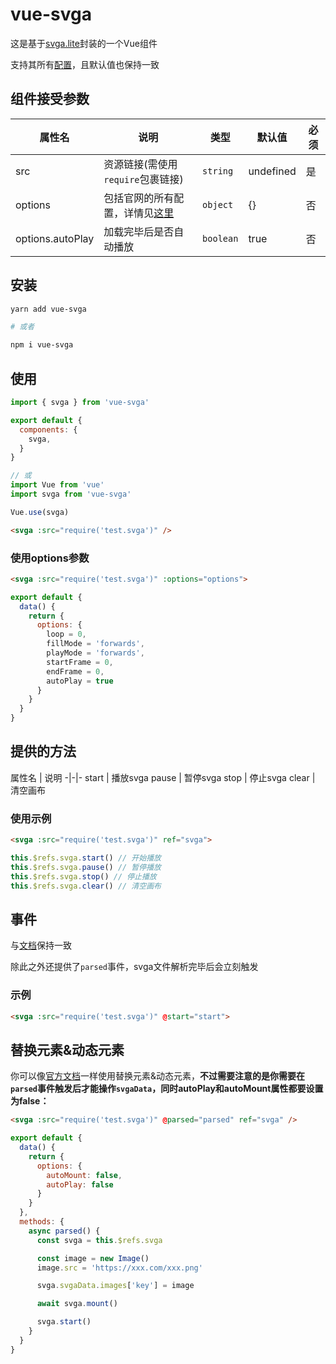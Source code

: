 # vue-svga

这是基于[svga.lite](https://github.com/svga/SVGAPlayer-Web-Lite)封装的一个Vue组件

支持其所有[配置](https://github.com/svga/SVGAPlayer-Web-Lite/blob/master/README.zh-CN.md#playerset-%E5%8F%82%E6%95%B0-)，且默认值也保持一致

## 组件接受参数

属性名 |  说明 | 类型 | 默认值 | 必须
-|-|-|-|-
src | 资源链接(需使用`require`包裹链接) | `string` | undefined | 是
options | 包括官网的所有配置，详情见[这里](https://github.com/svga/SVGAPlayer-Web-Lite/blob/master/README.zh-CN.md#playerset-%E5%8F%82%E6%95%B0-) | `object` | {} | 否
options.autoPlay | 加载完毕后是否自动播放 | `boolean` | true | 否

## 安装

```sh
yarn add vue-svga

# 或者

npm i vue-svga
```

## 使用

```javascript
import { svga } from 'vue-svga'

export default {
  components: {
    svga,
  }
}

// 或
import Vue from 'vue'
import svga from 'vue-svga'

Vue.use(svga)
```

```html
<svga :src="require('test.svga')" />
```

### 使用options参数

```html
<svga :src="require('test.svga')" :options="options">
```

```javascript
export default {
  data() {
    return {
      options: {
        loop = 0,
        fillMode = 'forwards',
        playMode = 'forwards',
        startFrame = 0,
        endFrame = 0,
        autoPlay = true
      }
    }
  }
}
```

## 提供的方法

属性名 |  说明
-|-|-
start | 播放svga
pause | 暂停svga
stop | 停止svga
clear | 清空画布

### 使用示例

```html
<svga :src="require('test.svga')" ref="svga">
```

```javascript
this.$refs.svga.start() // 开始播放
this.$refs.svga.pause() // 暂停播放
this.$refs.svga.stop() // 停止播放
this.$refs.svga.clear() // 清空画布
```

## 事件

与[文档](https://github.com/svga/SVGAPlayer-Web-Lite/blob/master/README.zh-CN.md#%E7%AE%80%E5%8D%95%E4%BD%BF%E7%94%A8)保持一致

除此之外还提供了`parsed`事件，svga文件解析完毕后会立刻触发

### 示例

```html
<svga :src="require('test.svga')" @start="start">
```

## 替换元素&动态元素

你可以像[官方文档](https://github.com/svga/SVGAPlayer-Web-Lite/blob/master/README.zh-CN.md#%E6%9B%BF%E6%8D%A2%E5%85%83%E7%B4%A0)一样使用替换元素&动态元素，**不过需要注意的是你需要在`parsed`事件触发后才能操作`svgaData`，同时autoPlay和autoMount属性都要设置为false：**

```html
<svga :src="require('test.svga')" @parsed="parsed" ref="svga" />
```

```javascript
export default {
  data() {
    return {
      options: {
        autoMount: false,
        autoPlay: false
      }
    }
  },
  methods: {
    async parsed() {
      const svga = this.$refs.svga

      const image = new Image()
      image.src = 'https://xxx.com/xxx.png'

      svga.svgaData.images['key'] = image

      await svga.mount()

      svga.start()
    }
  }
}
```
